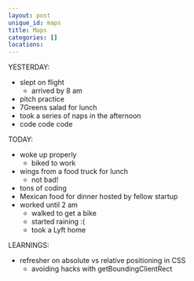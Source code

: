 ```yaml
---
layout: post
unique_id: maps
title: Maps
categories: []
locations: 
---
```


YESTERDAY:
* slept on flight
  * arrived by 8 am
* pitch practice
* 7Greens salad for lunch
* took a series of naps in the afternoon
* code code code

TODAY:
* woke up properly
  * biked to work
* wings from a food truck for lunch
  * not bad!
* tons of coding
* Mexican food for dinner hosted by fellow startup
* worked until 2 am
  * walked to get a bike
  * started raining :(
  * took a Lyft home

LEARNINGS:
* refresher on absolute vs relative positioning in CSS
  * avoiding hacks with getBoundingClientRect
